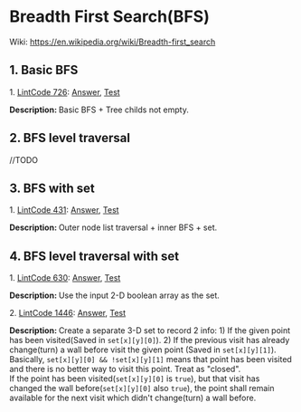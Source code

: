 # Breadth First Search(BFS)
Wiki: https://en.wikipedia.org/wiki/Breadth-first_search
## 1. Basic BFS
<div>
    <p>
        1. 
        <a href="https://www.lintcode.com/problem/check-full-binary-tree/description">LintCode 726</a>:  
        <a href="https://github.com/Tony-Hu/ShuaTi-Online.Judge.Problems.Solving/blob/master/src/main/java/bfs/LintCode726.java">Answer</a>, 
        <a href="https://github.com/Tony-Hu/ShuaTi-Online.Judge.Problems.Solving/blob/master/src/test/java/bfs/LintCode726Test.java">Test</a>
    </p>
    <p><b>Description: </b>Basic BFS + Tree childs not empty.</p>
</div>

## 2. BFS level traversal
//TODO

## 3. BFS with set
<div>
    <p>
        1. 
        <a href="https://www.lintcode.com/problem/connected-component-in-undirected-graph/description">LintCode 431</a>:  
        <a href="https://github.com/Tony-Hu/ShuaTi-Online.Judge.Problems.Solving/blob/master/src/main/java/bfs/LintCode431.java">Answer</a>, 
        <a href="https://github.com/Tony-Hu/ShuaTi-Online.Judge.Problems.Solving/blob/master/src/test/java/bfs/LintCode431Test.java">Test</a>
    </p>
    <p><b>Description: </b>Outer node list traversal + inner BFS + set.</p>
</div>

## 4. BFS level traversal with set
<div>
    <p>
        1. 
        <a href="https://www.lintcode.com/problem/knight-shortest-path-ii/description">LintCode 630</a>:  
        <a href="https://github.com/Tony-Hu/ShuaTi-Online.Judge.Problems.Solving/blob/master/src/main/java/bfs/LintCode630.java">Answer</a>, 
        <a href="https://github.com/Tony-Hu/ShuaTi-Online.Judge.Problems.Solving/blob/master/src/test/java/bfs/LintCode630Test.java">Test</a>
    </p>
    <p><b>Description: </b>Use the input 2-D boolean array as the set.</p>
</div>
<div>
    <p>
        2. 
        <a href="https://www.lintcode.com/problem/01-matrix-walking-problem/description">LintCode 1446</a>:  
        <a href="https://github.com/Tony-Hu/ShuaTi-Online.Judge.Problems.Solving/blob/master/src/main/java/bfs/LintCode1446.java">Answer</a>, 
        <a href="https://github.com/Tony-Hu/ShuaTi-Online.Judge.Problems.Solving/blob/master/src/test/java/bfs/LintCode1446Test.java">Test</a>
    </p>
    <p><b>Description: </b>Create a separate 3-D set to record 2 info: 1) If the given point has been visited(Saved in <code>set[x][y][0]</code>). 2) If the previous visit has already change(turn) a wall before visit the given point
    (Saved in <code>set[x][y][1]</code>).<br>
    Basically, <code>set[x][y][0] && !set[x][y][1]</code> means that point has been visited and there is no better way to visit this point. Treat as "closed". <br>
    If the point has been visited(<code>set[x][y][0]</code> is <code>true</code>), but that visit has changed the wall before(<code>set[x][y][0]</code> also <code>true</code>), the point shall remain available for the next visit which didn't change(turn) a wall before.</p>
</div>
